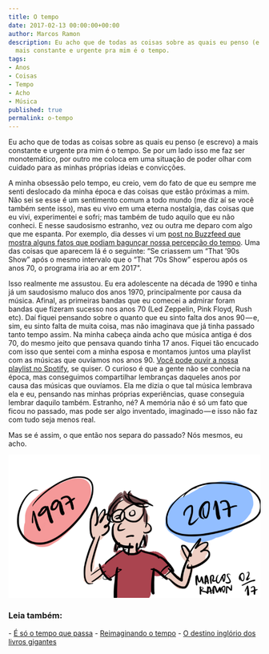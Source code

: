 ```yaml
---
title: O tempo
date: 2017-02-13 00:00:00+00:00
author: Marcos Ramon
description: Eu acho que de todas as coisas sobre as quais eu penso (e escrevo) a
  mais constante e urgente pra mim é o tempo.
tags:
- Anos
- Coisas
- Tempo
- Acho
- Música
published: true
permalink: o-tempo
---
```

Eu acho que de todas as coisas sobre as quais eu penso (e escrevo) a mais constante e urgente pra mim é o tempo. Se por um lado isso me faz ser monotemático, por outro me coloca em uma situação de poder olhar com cuidado para as minhas próprias ideias e convicções.

A minha obsessão pelo tempo, eu creio, vem do fato de que eu sempre me senti deslocado da minha época e das coisas que estão próximas a mim. Não sei se esse é um sentimento comum a todo mundo (me diz aí se você também sente isso), mas eu vivo em uma eterna nostalgia, das coisas que eu vivi, experimentei e sofri; mas também de tudo aquilo que eu não conheci. E nesse saudosismo estranho, vez ou outra me deparo com algo que me espanta. Por exemplo, dia desses vi um [post no Buzzfeed que mostra alguns fatos que podiam bagunçar nossa percepção do tempo](https://www.buzzfeed.com/andyneuenschwander/17-fatos-que-vao-baguncar-totalmente-a-sua-percepcao-de-temp?utm_term=.wuqvN3RK2#.qvAyBkAG4). Uma das coisas que aparecem lá é o seguinte: “Se criassem um “That ’90s Show” após o mesmo intervalo que o “That ’70s Show” esperou após os anos 70, o programa iria ao ar em 2017".

Isso realmente me assustou. Eu era adolescente na década de 1990 e tinha já um saudosismo maluco dos anos 1970, principalmente por causa da música. Afinal, as primeiras bandas que eu comecei a admirar foram bandas que fizeram sucesso nos anos 70 (Led Zeppelin, Pink Floyd, Rush etc). Daí fiquei pensando sobre o quanto que eu sinto falta dos anos 90 — e, sim, eu sinto falta de muita coisa, mas não imaginava que já tinha passado tanto tempo assim. Na minha cabeça ainda acho que música antiga é dos 70, do mesmo jeito que pensava quando tinha 17 anos. Fiquei tão encucado com isso que sentei com a minha esposa e montamos juntos uma playlist com as músicas que ouvíamos nos anos 90. [Você pode ouvir a nossa playlist no Spotify](https://open.spotify.com/user/marcosramon/playlist/7FxybrmbjGus35E88gYb9v), se quiser. O curioso é que a gente não se conhecia na época, mas conseguimos compartilhar lembranças daqueles anos por causa das músicas que ouvíamos. Ela me dizia o que tal música lembrava ela e eu, pensando nas minhas próprias experiências, quase conseguia lembrar daquilo também. Estranho, né? A memória não é só um fato que ficou no passado, mas pode ser algo inventado, imaginado — e isso não faz com tudo seja menos real.

Mas se é assim, o que então nos separa do passado? Nós mesmos, eu acho.

<img src="/assets/img/tempo2017.png">



<h3>Leia também:</h3>
- <a href="/e-so-o-tempo-que-passa">É só o tempo que passa</a>
- <a href="/reimaginando-o-tempo">Reimaginando o tempo</a>
- <a href="/o-destino-inglorio-dos-livros-gigantes">O destino inglório dos livros gigantes</a>

